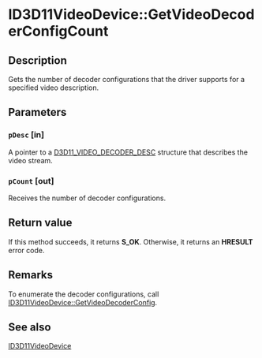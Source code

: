 # ID3D11VideoDevice::GetVideoDecoderConfigCount

## Description

Gets the number of decoder configurations that the driver supports for a specified video description.

## Parameters

### `pDesc` [in]

A pointer to a [D3D11_VIDEO_DECODER_DESC](https://learn.microsoft.com/windows/desktop/api/d3d11/ns-d3d11-d3d11_video_decoder_desc) structure that describes the video stream.

### `pCount` [out]

Receives the number of decoder configurations.

## Return value

If this method succeeds, it returns **S_OK**. Otherwise, it returns an **HRESULT** error code.

## Remarks

To enumerate the decoder configurations, call [ID3D11VideoDevice::GetVideoDecoderConfig](https://learn.microsoft.com/windows/desktop/api/d3d11/nf-d3d11-id3d11videodevice-getvideodecoderconfig).

## See also

[ID3D11VideoDevice](https://learn.microsoft.com/windows/desktop/api/d3d11/nn-d3d11-id3d11videodevice)